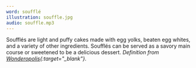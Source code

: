```yaml
---
word: soufflé
illustration: souffle.jpg
audio: souffle.mp3
---
```


Soufflés are light and puffy cakes made with egg yolks, beaten egg whites, and a variety of other ingredients. Soufflés can be served as a savory main course or sweetened to be a delicious dessert. *Definition from [Wonderopolis](https://www.wonderopolis.org/wonder/what-is-a-souffle){:target="_blank"}.*
